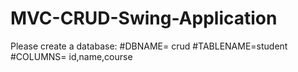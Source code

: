 # MVC-CRUD-Swing-Application
Please create a database:
#DBNAME= crud
#TABLENAME=student
#COLUMNS= id,name,course
